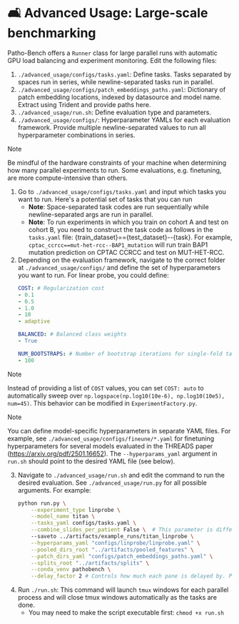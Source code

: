 # 🛋️ Advanced Usage: Large-scale benchmarking

Patho-Bench offers a `Runner` class for large parallel runs with automatic GPU load balancing and experiment monitoring. Edit the following files:
1. `./advanced_usage/configs/tasks.yaml`: Define tasks. Tasks separated by spaces run in series, while newline-separated tasks run in parallel.
2. `./advanced_usage/configs/patch_embeddings_paths.yaml`: Dictionary of patch embedding locations, indexed by datasource and model name. Extract using Trident and provide paths here.
3. `./advanced_usage/run.sh`: Define evaluation type and parameters.
4. `./advanced_usage/configs/`: Hyperparameter YAMLs for each evaluation framework. Provide multiple newline-separated values to run all hyperparameter combinations in series.

> [!NOTE]
> Be mindful of the hardware constraints of your machine when determining how many parallel experiments to run. Some evaluations, e.g. finetuning, are more compute-intensive than others.

1. Go to `./advanced_usage/configs/tasks.yaml` and input which tasks you want to run. Here's a potential set of tasks that you can run
    - **Note**: Space-separated task codes are run sequentially while newline-separated args are run in parallel.
    - **Note**: To run experiments in which you train on cohort A and test on cohort B, you need to construct the task code as follows in the `tasks.yaml` file: {train_dataset}=={test_dataset}--{task}. For example, `cptac_ccrcc==mut-het-rcc--BAP1_mutation` will run train BAP1 mutation prediction on CPTAC CCRCC and test on MUT-HET-RCC.
2. Depending on the evaluation framework, navigate to the correct folder at `./advanced_usage/configs/` and define the set of hyperparameters you want to run. For linear probe, you could define:
    ```yaml
    COST: # Regularization cost
    - 0.1
    - 0.5
    - 1.0
    - 10
    - adaptive

    BALANCED: # Balanced class weights
    - True

    NUM_BOOTSTRAPS: # Number of bootstrap iterations for single-fold tasks
    - 100
    ```
> [!NOTE]
> Instead of providing a list of `COST` values, you can set `COST: auto` to automatically sweep over `np.logspace(np.log10(10e-6), np.log10(10e5), num=45)`. This behavior can be modified in `ExperimentFactory.py`.

> [!NOTE]
> You can define model-specific hyperparameters in separate YAML files. For example, see `./advanced_usage/configs/fineune/*.yaml` for finetuning hyperparameters for several models evaluated in the THREADS paper (https://arxiv.org/pdf/2501.16652). The `--hyperparams_yaml` argument in `run.sh` should point to the desired YAML file (see below).

3. Navigate to `./advanced_usage/run.sh` and edit the command to run the desired evaluation. See `./advanced_usage/run.py` for all possible arguments. For example:
    ```bash
    python run.py \
        --experiment_type linprobe \
        --model_name titan \
        --tasks_yaml configs/tasks.yaml \
        --combine_slides_per_patient False \  # This parameter is different for different models. Titan requires this to be False.
        --saveto ../artifacts/example_runs/titan_linprobe \
        --hyperparams_yaml "configs/linprobe/linprobe.yaml" \
        --pooled_dirs_root "../artifacts/pooled_features" \
        --patch_dirs_yaml "configs/patch_embeddings_paths.yaml" \
        --splits_root "../artifacts/splits" \
        --conda_venv pathobench \
        --delay_factor 2 # Controls how much each pane is delayed by. Pane i will start after (i**delay_factor) seconds
    ```
4. Run `./run.sh`: This command will launch `tmux` windows for each parallel process and will close tmux windows automatically as the tasks are done.
    - You may need to make the script executable first: `chmod +x run.sh`
